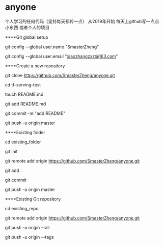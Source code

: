 # anyone
个人学习的任何代码（坚持每天都传一点）
从2019年开始  每天上github写一点点小东西  或者个人的项目

****Git global setup


git config --global user.name "SmasterZheng"

git config --global user.email "xiaozhangzxz@163.com"


****Create a new repository


git clone https://github.com/SmasterZheng/anyone.git

cd tf-serving-test

touch README.md

git add README.md

git commit -m "add README"

git push -u origin master


****Existing folder


cd existing_folder

git init

git remote add origin https://github.com/SmasterZheng/anyone.git

git add .

git commit

git push -u origin master


****Existing Git repository


cd existing_repo

git remote add origin https://github.com/SmasterZheng/anyone.git

git push -u origin --all

git push -u origin --tags

